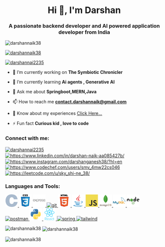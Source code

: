 <h1 align="center">Hi 👋, I'm Darshan</h1>
<h3 align="center">A passionate backend developer and AI powered application developer from India</h3>

<p align="left"> <img src="https://komarev.com/ghpvc/?username=darshannaik38&label=Profile%20views&color=0e75b6&style=flat" alt="darshannaik38" /> </p>

<p align="left"> <a href="https://github.com/ryo-ma/github-profile-trophy"><img src="https://github-profile-trophy.vercel.app/?username=darshannaik38" alt="darshannaik38" /></a> </p>

<p align="left"> <a href="https://twitter.com/darshannai2235" target="blank"><img src="https://img.shields.io/twitter/follow/darshannai2235?logo=twitter&style=for-the-badge" alt="darshannai2235" /></a> </p>

- 🔭 I’m currently working on **The Symbiotic Chronicler**

- 🌱 I’m currently learning **Ai agents , Generative AI**

- 💬 Ask me about **Springboot,MERN,Java**

- 📫 How to reach me **contact.darshannaik@gmail.com**

- 📄 Know about my experiences [Click Here...](https://drive.google.com/file/d/11sllmJ0xu89mdnaPDvkywMi5U8HKwxCv/view?usp=sharing)

- ⚡ Fun fact **Curious kid , love to code**

<h3 align="left">Connect with me:</h3>
<p align="left">
<a href="https://twitter.com/darshannai2235" target="blank"><img align="center" src="https://raw.githubusercontent.com/rahuldkjain/github-profile-readme-generator/master/src/images/icons/Social/twitter.svg" alt="darshannai2235" height="30" width="40" /></a>
<a href="https://linkedin.com/in/https://www.linkedin.com/in/darshan-naik-aa085427b/" target="blank"><img align="center" src="https://raw.githubusercontent.com/rahuldkjain/github-profile-readme-generator/master/src/images/icons/Social/linked-in-alt.svg" alt="https://www.linkedin.com/in/darshan-naik-aa085427b/" height="30" width="40" /></a>
<a href="https://instagram.com/https://www.instagram.com/darshanganesh38/?hl=en" target="blank"><img align="center" src="https://raw.githubusercontent.com/rahuldkjain/github-profile-readme-generator/master/src/images/icons/Social/instagram.svg" alt="https://www.instagram.com/darshanganesh38/?hl=en" height="30" width="40" /></a>
<a href="https://www.codechef.com/users/https://www.codechef.com/users/smv_4mw22cs046" target="blank"><img align="center" src="https://cdn.jsdelivr.net/npm/simple-icons@3.1.0/icons/codechef.svg" alt="https://www.codechef.com/users/smv_4mw22cs046" height="30" width="40" /></a>
<a href="https://www.leetcode.com/https://leetcode.com/u/sky_shi-ne_38/" target="blank"><img align="center" src="https://raw.githubusercontent.com/rahuldkjain/github-profile-readme-generator/master/src/images/icons/Social/leet-code.svg" alt="https://leetcode.com/u/sky_shi-ne_38/" height="30" width="40" /></a>
</p>

<h3 align="left">Languages and Tools:</h3>
<p align="left"> <a href="https://www.cprogramming.com/" target="_blank" rel="noreferrer"> <img src="https://raw.githubusercontent.com/devicons/devicon/master/icons/c/c-original.svg" alt="c" width="40" height="40"/> </a> <a href="https://www.w3schools.com/css/" target="_blank" rel="noreferrer"> <img src="https://raw.githubusercontent.com/devicons/devicon/master/icons/css3/css3-original-wordmark.svg" alt="css3" width="40" height="40"/> </a> <a href="https://expressjs.com" target="_blank" rel="noreferrer"> <img src="https://raw.githubusercontent.com/devicons/devicon/master/icons/express/express-original-wordmark.svg" alt="express" width="40" height="40"/> </a> <a href="https://git-scm.com/" target="_blank" rel="noreferrer"> <img src="https://www.vectorlogo.zone/logos/git-scm/git-scm-icon.svg" alt="git" width="40" height="40"/> </a> <a href="https://www.w3.org/html/" target="_blank" rel="noreferrer"> <img src="https://raw.githubusercontent.com/devicons/devicon/master/icons/html5/html5-original-wordmark.svg" alt="html5" width="40" height="40"/> </a> <a href="https://www.java.com" target="_blank" rel="noreferrer"> <img src="https://raw.githubusercontent.com/devicons/devicon/master/icons/java/java-original.svg" alt="java" width="40" height="40"/> </a> <a href="https://developer.mozilla.org/en-US/docs/Web/JavaScript" target="_blank" rel="noreferrer"> <img src="https://raw.githubusercontent.com/devicons/devicon/master/icons/javascript/javascript-original.svg" alt="javascript" width="40" height="40"/> </a> <a href="https://www.mongodb.com/" target="_blank" rel="noreferrer"> <img src="https://raw.githubusercontent.com/devicons/devicon/master/icons/mongodb/mongodb-original-wordmark.svg" alt="mongodb" width="40" height="40"/> </a> <a href="https://www.mysql.com/" target="_blank" rel="noreferrer"> <img src="https://raw.githubusercontent.com/devicons/devicon/master/icons/mysql/mysql-original-wordmark.svg" alt="mysql" width="40" height="40"/> </a> <a href="https://nodejs.org" target="_blank" rel="noreferrer"> <img src="https://raw.githubusercontent.com/devicons/devicon/master/icons/nodejs/nodejs-original-wordmark.svg" alt="nodejs" width="40" height="40"/> </a> <a href="https://postman.com" target="_blank" rel="noreferrer"> <img src="https://www.vectorlogo.zone/logos/getpostman/getpostman-icon.svg" alt="postman" width="40" height="40"/> </a> <a href="https://www.python.org" target="_blank" rel="noreferrer"> <img src="https://raw.githubusercontent.com/devicons/devicon/master/icons/python/python-original.svg" alt="python" width="40" height="40"/> </a> <a href="https://reactjs.org/" target="_blank" rel="noreferrer"> <img src="https://raw.githubusercontent.com/devicons/devicon/master/icons/react/react-original-wordmark.svg" alt="react" width="40" height="40"/> </a> <a href="https://spring.io/" target="_blank" rel="noreferrer"> <img src="https://www.vectorlogo.zone/logos/springio/springio-icon.svg" alt="spring" width="40" height="40"/> </a> <a href="https://tailwindcss.com/" target="_blank" rel="noreferrer"> <img src="https://www.vectorlogo.zone/logos/tailwindcss/tailwindcss-icon.svg" alt="tailwind" width="40" height="40"/> </a> </p>

<p><img align="left" src="https://github-readme-stats.vercel.app/api/top-langs?username=darshannaik38&show_icons=true&locale=en&layout=compact" alt="darshannaik38" /></p>

<p>&nbsp;<img align="center" src="https://github-readme-stats.vercel.app/api?username=darshannaik38&show_icons=true&locale=en" alt="darshannaik38" /></p>

<p><img align="center" src="https://github-readme-streak-stats.herokuapp.com/?user=darshannaik38&" alt="darshannaik38" /></p>
